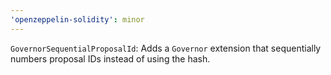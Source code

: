 ```yaml
---
'openzeppelin-solidity': minor
---
```


`GovernorSequentialProposalId`: Adds a `Governor` extension that sequentially numbers proposal IDs instead of using the hash.
